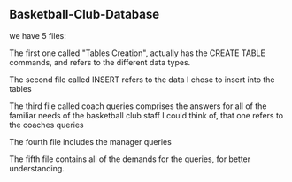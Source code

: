 ## Basketball-Club-Database
we have 5 files:

The first one called "Tables Creation", actually has the CREATE TABLE commands, and refers to the different data types.

The second file called INSERT refers to the data I chose to insert into the tables 

The third file called coach queries comprises the answers for all of the familiar needs of the basketball club staff I could think of, that one refers to the coaches queries

The fourth file includes the manager queries

The fifth file contains all of the demands for the queries, for better understanding.

